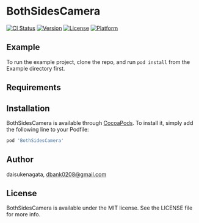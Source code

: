 # BothSidesCamera

[![CI Status](https://img.shields.io/travis/daisukenagata/BothSidesCamera.svg?style=flat)](https://travis-ci.org/daisukenagata/BothSidesCamera)
[![Version](https://img.shields.io/cocoapods/v/BothSidesCamera.svg?style=flat)](https://cocoapods.org/pods/BothSidesCamera)
[![License](https://img.shields.io/cocoapods/l/BothSidesCamera.svg?style=flat)](https://cocoapods.org/pods/BothSidesCamera)
[![Platform](https://img.shields.io/cocoapods/p/BothSidesCamera.svg?style=flat)](https://cocoapods.org/pods/BothSidesCamera)

## Example

To run the example project, clone the repo, and run `pod install` from the Example directory first.

## Requirements

## Installation

BothSidesCamera is available through [CocoaPods](https://cocoapods.org). To install
it, simply add the following line to your Podfile:

```ruby
pod 'BothSidesCamera'
```

## Author

daisukenagata, dbank0208@gmail.com

## License

BothSidesCamera is available under the MIT license. See the LICENSE file for more info.
